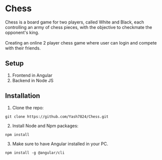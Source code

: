 # Chess 

Chess is a board game for two players, called White and Black, each controlling an army of chess pieces, with the objective to checkmate the opponent's king. <br><br>
Creating an online 2 player chess game where user can login and compete with their friends.

## Setup
1. Frontend in Angular
2. Backend in Node JS

## Installation
1. Clone the repo: <br>
  ```git
  git clone https://github.com/Yash7824/Chess.git
  ```
2. Install Node and Npm packages:
```git
npm install
```
3. Make sure to have Angular installed in your PC.
  ```git
  npm install -g @angular/cli
  ```


